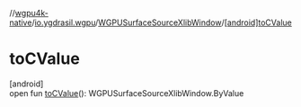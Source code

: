//[wgpu4k-native](../../../index.md)/[io.ygdrasil.wgpu](../index.md)/[WGPUSurfaceSourceXlibWindow](index.md)/[[android]toCValue]([android]to-c-value.md)

# toCValue

[android]\
open fun [toCValue]([android]to-c-value.md)(): WGPUSurfaceSourceXlibWindow.ByValue